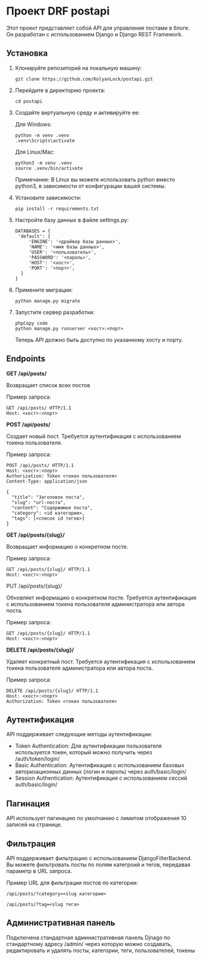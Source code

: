 # Проект DRF postapi

Этот проект представляет собой API для управления постами в блоге. Он разработан с использованием Django и Django REST
Framework.

## Установка

1. Клонируйте репозиторий на локальную машину:

   ```console
   git clone https://github.com/KolyanLock/postapi.git
   ```

2. Перейдите в директорию проекта:

   ```console
   cd postapi
   ```

3. Создайте виртуальную среду и активируйте ее:

   Для Windows:

   ```console
   python -m venv .venv
   .venv\Scripts\activate
   ```

   Для Linux/Mac:

   ```console
   python3 -m venv .venv
   source .venv/bin/activate
   ```
   Примечание: В Linux вы можете использовать python вместо python3, в зависимости от конфигурации вашей системы.

4. Установите зависимости:

   ```console
   pip install -r requirements.txt
   ```

5. Настройте базу данных в файле settings.py:

   ```code
   DATABASES = {
    'default': {
        'ENGINE': '<драйвер базы данных>',
        'NAME': '<имя базы данных>',
        'USER': '<пользователь>',
        'PASSWORD': '<пароль>',
        'HOST': '<хост>',
        'PORT': '<порт>',
     }
   }
   ```

6. Примените миграции:

   ```console
   python manage.py migrate
   ```

7. Запустите сервер разработки:

    ```console
   phpCopy code
   python manage.py runserver <хост>:<порт>
   ```
   Теперь API должно быть доступно по указанному хосту и порту.

## Endpoints

**GET /api/posts/**

Возвращает список всех постов

Пример запроса:

```
GET /api/posts/ HTTP/1.1
Host: <хост>:<порт>
```

**POST /api/posts/**

Создает новый пост. Требуется аутентификация с использованием токена пользователя.

Пример запроса:

```
POST /api/posts/ HTTP/1.1
Host: <хост>:<порт>
Authorization: Token <токен пользователя>
Content-Type: application/json
```
```
{
  "title": "Заголовок поста",
  "slug": "url-поста",
  "content": "Содержимое поста",
  "category": <id категории>,
  "tags": [<список id тегов>]
}
```

**GET /api/posts/{slug}/**

Возвращает информацию о конкретном посте.

Пример запроса:

```
GET /api/posts/{slug}/ HTTP/1.1
Host: <хост>:<порт>
```

PUT /api/posts/{slug}/

Обновляет информацию о конкретном посте. Требуется аутентификация с использованием токена пользователя администратора или автора поста.

Пример запроса:

```
GET /api/posts/{slug}/ HTTP/1.1
Host: <хост>:<порт>
```

**DELETE /api/posts/{slug}/**

Удаляет конкретный пост. Требуется аутентификация с использованием токена пользователя администратора или автора поста.

Пример запроса:

```
DELETE /api/posts/{slug}/ HTTP/1.1
Host: <хост>:<порт>
Authorization: Token <токен пользователя>
```

## Аутентификация

API поддерживает следующие методы аутентификации:
   - Token Authentication: Для аутентификации пользователя используется токен, который можно получить через /auth/token/login/
   - Basic Authentication: Аутентификация с использованием базовых авторизационных данных (логин и пароль) через auth/basic/login/
   - Session Authentication: Аутентификация с использованием сессий auth/basic/login/

## Пагинация

API использует пагинацию по умолчанию с лимитом отображения 10 записей на странице.

## Фильтрация

API поддерживает фильтрацию с использованием DjangoFilterBackend. Вы можете фильтровать посты по полям категроий и тегов, передавая параметр в URL запроса.

Пример URL для фильтрации постов по категории:

```
/api/posts/?category=<slug категории>
```
```
/api/posts/?tag=<slug тега>
```

## Административная панель

Подключена стандартная административная панель Djnago по стандартному адресу /admin/ через которую можно создавать, редактировать и удалять посты, категории, теги, пользователей, токены